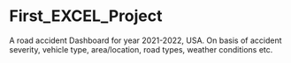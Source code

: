 # First_EXCEL_Project
A road accident Dashboard for year 2021-2022, USA. On basis of accident severity, vehicle type, area/location, road types, weather conditions etc. 
